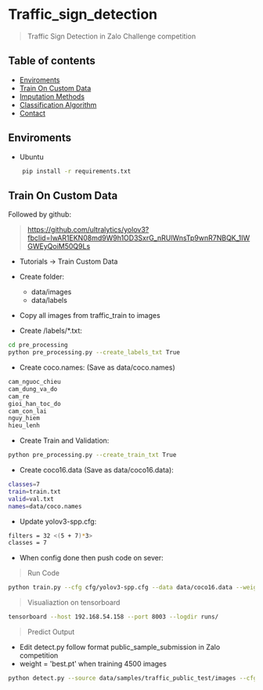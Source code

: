 # Traffic_sign_detection
> Traffic Sign Detection in Zalo Challenge competition

## Table of contents
  - [Enviroments](#Enviroments)
  - [Train On Custom Data](#train_data)
  - [Imputation Methods](#imputation-methods)
  - [Classification Algorithm](#classification-algorithm)
  - [Contact](#contact)


## Enviroments
* Ubuntu 
```bash
    pip install -r requirements.txt
```

## Train On Custom Data

Followed by github: 
>https://github.com/ultralytics/yolov3?fbclid=IwAR1EKN08md9W9h1OD3SxrG_nRUlWnsTp9wnR7NBQK_1IWGWEyQoiM50Q9Ls

* Tutorials -> Train Custom Data

* Create folder: 
    + data/images
	+ data/labels

* Copy all images from traffic_train to images

* Create /labels/*.txt: 
```bash
cd pre_processing
python pre_processing.py --create_labels_txt True
```

* Create coco.names: (Save as data/coco.names)
```bash
cam_nguoc_chieu
cam_dung_va_do
cam_re
gioi_han_toc_do
cam_con_lai
nguy_hiem
hieu_lenh
```

* Create Train and Validation:
```bash
python pre_processing.py --create_train_txt True
```

* Create coco16.data (Save as data/coco16.data):
```bash
classes=7
train=train.txt
valid=val.txt
names=data/coco.names
```

* Update yolov3-spp.cfg:
```bash
filters = 32 <(5 + 7)*3>
classes = 7
```

* When config done then push code on sever:
> Run Code
```bash
python train.py --cfg cfg/yolov3-spp.cfg --data data/coco16.data --weights '' --device 2 --batch-size 8
```
> Visualiaztion on tensorboard
```bash
tensorboard --host 192.168.54.158 --port 8003 --logdir runs/
```
> Predict Output
* Edit detect.py follow format public_sample_submission in Zalo competition
* weight = 'best.pt' when training 4500 images
```bash
python detect.py --source data/samples/traffic_public_test/images --cfg cfg/yolov3-spp.cfg --weights weights/best.pt --names data/coco.names --device 1 --save-txt
```

